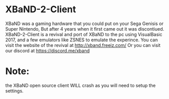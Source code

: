 # XBaND-2-Client
 XBaND was a gaming hardware that you could put on your Sega Genisis or Super Nintendo, But after 4 years when it first came out it was discontiued.
 XBaND-2-Client is a revival and port of XBaND to the pc using VisualBasic 2017, and a few emulators like ZSNES to emulate the experince.
 You can visit the website of the revival at http://xband.freeiz.com/
 Or you can visit our discord at	https://discord.me/xband
# Note:
the XBaND open source client WILL crash as you will need to setup the settings.
